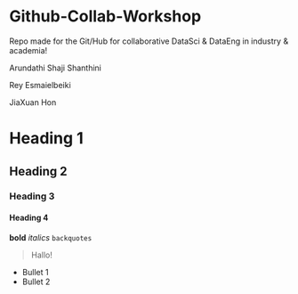 # Github-Collab-Workshop
Repo made for the Git/Hub for collaborative DataSci &amp; DataEng in industry &amp; academia!

Arundathi Shaji Shanthini

Rey Esmaielbeiki

JiaXuan Hon


# Heading 1
## Heading 2
### Heading 3 
#### Heading 4

__bold__
_italics_
`backquotes`
> Hallo!
- Bullet 1
- Bullet 2
